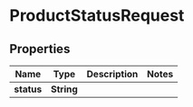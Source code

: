 
# ProductStatusRequest

## Properties
Name | Type | Description | Notes
------------ | ------------- | ------------- | -------------
**status** | **String** |  | 



